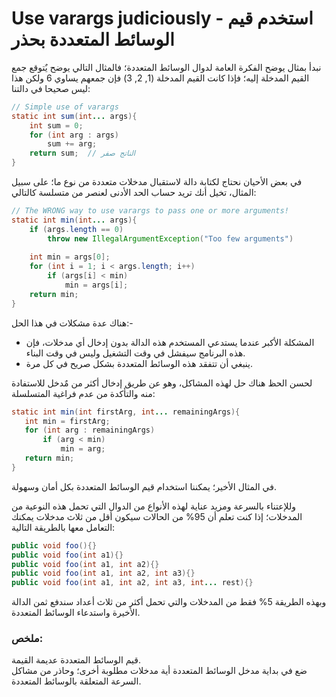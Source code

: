 # Use varargs judiciously - استخدم قيم الوسائط المتعددة بحذر

نبدأ بمثال يوضح الفكرة العامة لدوال الوسائط المتعددة؛ فالمثال التالي يوضح يٌتوقع جمع القيم المدخلة إليه؛ فإذا كانت القيم المدخلة (1, 2, 3) فإن جمعهم يساوي 6 ولكن هذا ليس صحيحا في دالتنا:

```java
// Simple use of varargs
static int sum(int... args){
    int sum = 0;
    for (int arg : args)
        sum += arg;
    return sum;  // الناتج صفر
}
```
في بعض الأحيان نحتاج لكتابة دالة لاستقبال مدخلات متعددة من نوع ما؛ على سبيل المثال، تخيل أنك تريد حساب الحد الأدنى لعنصر من متسلسة كالتالي:

```java
// The WRONG way to use varargs to pass one or more arguments!
static int min(int... args){
    if (args.length == 0)
        throw new IllegalArgumentException("Too few arguments")
        
    int min = args[0];
    for (int i = 1; i < args.length; i++)
        if (args[i] < min)
            min = args[i];
    return min;    
}
```

هناك عدة مشكلات في هذا الحل:-
 - المشكلة الأكبر عندما يستدعي المستخدم هذه الدالة بدون إدخال أي مدخلات، فإن هذه البرنامج سيفشل في وقت التشغيل وليس في وقت البناء.
 - ينبغي أن تتفقد هذه الوسائط المتعددة بشكل صريح في كل مرة.
 
 
 لحسن الحظ هناك حل لهذه المشاكل، وهو  عن طريق إدخال أكثر من مٌدخل للاستفادة منه والتأكدة من عدم فراغية المتسلسلة:
 
 ```java
static int min(int firstArg, int... remainingArgs){ 
    int min = firstArg;
    for (int arg : remainingArgs)
        if (arg < min)
            min = arg;
    return min;    
}
```
في المثال الأخير؛ يمكننا استخدام قيم الوسائط المتعددة بكل أمان وسهولة.

وللإعتناء بالسرعة ومزيد عناية لهذه الأنواع من الدوال التي تحمل هذه النوعية من المدخلات؛ إذا كنت تعلم أن 95% من الحالات سيكون أقل من ثلاث مدخلات يمكنك التعامل معها بالطريقة التالية:

```java
public void foo(){}
public void foo(int a1){}
public void foo(int a1, int a2){}
public void foo(int a1, int a2, int a3){}
public void foo(int a1, int a2, int a3, int... rest){}
```
وبهذه الطريقة 5% فقط من المدخلات والتي تحمل أكثر من ثلاث أعداد سندفع ثمن الدالة الأخيرة واستدعاء الوسائط المتعددة.



### ملخص:
قيم الوسائط المتعددة عديمة القيمة.\
ضع في بداية مدخل الوسائط المتعددة أية مدخلات مطلوبة أخرى؛ وحاذر من مشاكل السرعة المتعلقة بالوسائط المتعددة.
 
 